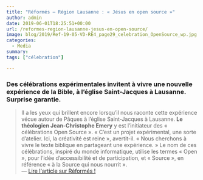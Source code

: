 ```yaml
---
title: "Réformés – Région Lausanne : « Jésus en open source »"
author: admin
date: 2019-06-01T18:25:51+00:00
url: /reformes-region-lausanne-jesus-en-open-source/
image: blog/2019/Ref-19-05-VD-RE4_page29_celebration_OpenSource_wp.jpg
categories:
  - Media
summary: 
tags: ["célebration"]

---
```


### Des célébrations expérimentales invitent à vivre une nouvelle expérience de la Bible, à l’église Saint-Jacques à Lausanne. Surprise garantie.


> Il a les yeux qui brillent encore lorsqu’il nous raconte cette expérience vécue autour de Pâques à l’église Saint-Jacques à Lausanne. <strong>Le théologien Jean-Christophe Emery</strong> y est l’initiateur des « célébrations Open Source ». « C’est un projet expérimental, une sorte d’atelier. Ici, la créativité est reine », avertit-il. « Nous cherchons à vivre le texte biblique en partageant une expérience. » Le nom de ces célébrations, inspiré du monde informatique, utilise les termes « Open », pour l’idée d’accessibilité et de participation, et « Source », en référence « à la Source qui nous nourrit ».  
> — [Lire l'article sur Réformés !](https://lausanne.eerv.ch/jesus-open-source/)